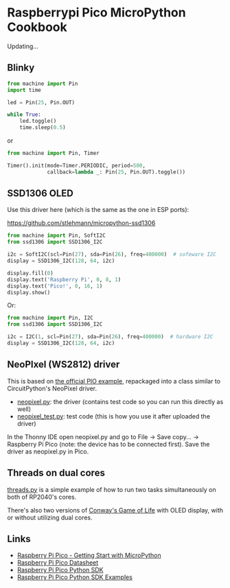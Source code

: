 # Raspberrypi Pico MicroPython Cookbook

Updating...

## Blinky

```python
from machine import Pin
import time

led = Pin(25, Pin.OUT)

while True:
    led.toggle()
    time.sleep(0.5)

```

or

```python
from machine import Pin, Timer

Timer().init(mode=Timer.PERIODIC, period=500,
             callback=lambda _: Pin(25, Pin.OUT).toggle())
```

## SSD1306 OLED

Use this driver here (which is the same as the one in ESP ports):

https://github.com/stlehmann/micropython-ssd1306

```python
from machine import Pin, SoftI2C
from ssd1306 import SSD1306_I2C

i2c = SoftI2C(scl=Pin(27), sda=Pin(26), freq=400000)  # sofeware I2C
display = SSD1306_I2C(128, 64, i2c)

display.fill(0)
display.text('Raspberry Pi', 0, 8, 1)
display.text('Pico!', 0, 16, 1)
display.show()

```

Or:

```python
from machine import Pin, I2C
from ssd1306 import SSD1306_I2C

i2c = I2C(1, scl=Pin(27), sda=Pin(26), freq=400000)  # hardware I2C
display = SSD1306_I2C(128, 64, i2c)
```

## NeoPIxel (WS2812) driver

This is based on [the official PIO example](https://github.com/raspberrypi/pico-micropython-examples/tree/master/pio/neopixel_ring), repackaged into a class similar to CircuitPython's NeoPixel driver.

* [neopixel.py](https://github.com/alankrantas/raspberrypi-pico-micropython-cookbook/blob/main/neopixel/neopixel.py): the driver (contains test code so you can run this directly as well)
* [neopixel_test.py](https://github.com/alankrantas/raspberrypi-pico-micropython-cookbook/blob/main/neopixel/neopixel_test.py): test code (this is how you use it after uploaded the driver)

In the Thonny IDE open neopixel.py and go to File -> Save copy... -> Raspberry Pi Pico (note: the device has to be connected first). Save the driver as neopixel.py in Pico.

## Threads on dual cores

[threads.py](https://github.com/alankrantas/raspberrypi-pico-micropython-cookbook/blob/main/threads.py) is a simple example of how to run two tasks simultaneously on both of RP2040's cores.

There's also two versions of [Conway's Game of Life](https://github.com/alankrantas/raspberrypi-pico-micropython-cookbook/tree/main/game-of-life) with OLED display, with or without utilizing dual cores.

## Links

* [Raspberry Pi Pico - Getting Start with MicroPython](https://www.raspberrypi.org/documentation/pico/getting-started/#getting-started-with-micropython)
* [Raspberry Pi Pico Datasheet](https://datasheets.raspberrypi.org/pico/pico-datasheet.pdf)
* [Raspberry Pi Pico Python SDK](https://datasheets.raspberrypi.org/pico/raspberry-pi-pico-python-sdk.pdf)
* [Raspberry Pi Pico Python SDK Examples](https://github.com/raspberrypi/pico-micropython-examples)
